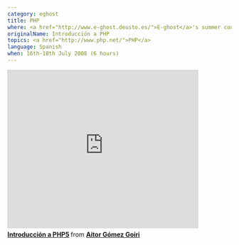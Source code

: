 ```yaml
---
category: eghost
title: PHP
where: <a href="http://www.e-ghost.deusto.es/">E-ghost</a>'s summer courses
originalName: Introducción a PHP
topics: <a href="http://www.php.net/">PHP</a>
language: Spanish
when: 16th-18th July 2008 (6 hours)
---
```


<iframe
  src="http://www.slideshare.net/slideshow/embed_code/529882"
  width="427" height="356"
  style="width: 427px; height: 356px; border:1px solid #CCC; border-width:1px 1px 0; margin-bottom:5px"
  frameborder="0" marginwidth="0" marginheight="0" scrolling="no"
  allowfullscreen webkitallowfullscreen mozallowfullscreen>
</iframe>

<div style="margin-bottom:5px">
  <strong><a href="http://www.slideshare.net/twolf/presentacion-529882" title="Introducción a PHP5" target="_blank">Introducción a PHP5</a> </strong> from <strong><a href="http://www.slideshare.net/twolf" target="_blank">Aitor Gómez Goiri</a>
</div></strong>

